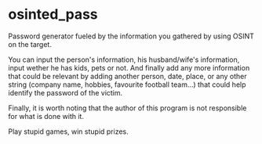# osinted_pass
Password generator fueled by the information you gathered by using OSINT on the target.

You can input the person's information, his husband/wife's information, input wether he has kids, pets or not. And finally add any more information that could be relevant by adding another person, date, place, or any other string (company name, hobbies, favourite football team...) that could help identify the password of the victim.

Finally, it is worth noting that the author of this program is not responsible for what is done with it.

Play stupid games, win stupid prizes.
